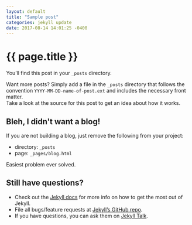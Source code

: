 ```yaml
---
layout: default
title: "Sample post"
categories: jekyll update
date: 2017-08-14 14:01:25 -0400
---
```


# {{ page.title }}

You’ll find this post in your `_posts` directory.

Want more posts? Simply add a file in the `_posts` directory that follows the convention `YYYY-MM-DD-name-of-post.ext` and includes the necessary front matter.  
Take a look at the source for this post to get an idea about how it works.

## Bleh, I didn't want a blog!

If you are not building a blog, just remove the following from your project:

- directory: `_posts`
- page: `_pages/blog.html`

Easiest problem ever solved.

## Still have questions?

- Check out the [Jekyll docs][jekyll-docs] for more info on how to get the most out of Jekyll.
- File all bugs/feature requests at [Jekyll’s GitHub repo][jekyll-gh].
- If you have questions, you can ask them on [Jekyll Talk][jekyll-talk].

[jekyll-docs]: https://jekyllrb.com/docs/home
[jekyll-gh]:   https://github.com/jekyll/jekyll
[jekyll-talk]: https://talk.jekyllrb.com/
